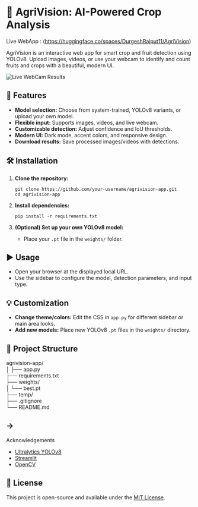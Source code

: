 # 🌾 AgriVision: AI-Powered Crop Analysis
Live WebApp : (https://huggingface.co/spaces/DurgeshRajput11/AgriVision)

AgriVision is an interactive web app for smart crop and fruit detection using YOLOv8. Upload images, videos, or use your webcam to identify and count fruits and crops with a beautiful, modern UI.

![Live WebCam Results ](https://github.com/DurgeshRajput11/AgriVision/blob/c88ffb0b3e1b9f0261b280195183ea2875a2545b/Screenshot%202025-07-01%20085748.png)
## 🚀 Features
 
- **Model selection:** Choose from system-trained, YOLOv8 variants, or upload your own model.
- **Flexible input:** Supports images, videos, and live webcam.
- **Customizable detection:** Adjust confidence and IoU thresholds.
- **Modern UI:** Dark mode, accent colors, and responsive design.
- **Download results:** Save processed images/videos with detections.



## 🛠️ Installation

1. **Clone the repository:**

    ```
    git clone https://github.com/your-username/agrivision-app.git
    cd agrivision-app
    ```

2. **Install dependencies:**

    ```
    pip install -r requirements.txt
    ```

3. **(Optional) Set up your own YOLOv8 model:**

    - Place your `.pt` file in the `weights/` folder.

## ▶️ Usage


- Open your browser at the displayed local URL.
- Use the sidebar to configure the model, detection parameters, and input type.

## 💡 Customization

- **Change theme/colors:** Edit the CSS in `app.py` for different sidebar or main area looks.
- **Add new models:** Place new YOLOv8 `.pt` files in the `weights/` directory.





## 📁 Project Structure




agrivision-app/   
│
├── app.py     
├── requirements.txt         
├── weights/    
│   └── best.pt    
├── temp/          
├── .gitignore     
└── README.md    





## ->
 Acknowledgements

- [Ultralytics YOLOv8](https://github.com/ultralytics/ultralytics)
- [Streamlit](https://streamlit.io/)
- [OpenCV](https://opencv.org/)

## 📄 License

This project is open-source and available under the [MIT License](LICENSE).
